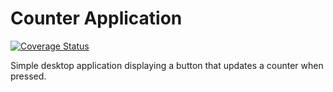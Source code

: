 # Counter Application

[![Coverage Status](https://coveralls.io/repos/github/Gabbendorf/Java-Counter2/badge.svg?branch=master)](https://coveralls.io/github/Gabbendorf/Java-Counter2?branch=master)

Simple desktop application displaying a button that updates a counter when pressed.
